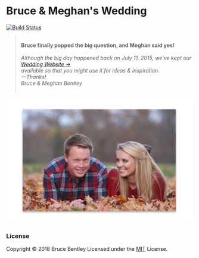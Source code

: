 # Bruce & Meghan's Wedding

[![Build Status](https://travis-ci.org/brucebentley/bruceandmeghan.com.svg?branch=gh-pages)](https://travis-ci.org/brucebentley/bruceandmeghan.com)

> &nbsp;  
> **Bruce finally popped the big question, and Meghan said yes!**  
> &nbsp;  
> _Although the big day happened back on July 11, 2015, we've kept our [Wedding Website &rarr;][homepage]  
> available so that you might use it for ideas & inspiration._  
> _&mdash;Thanks!_  
> _Bruce & Meghan Bentley_  
> &nbsp;

![](the-love-birds.png)

### License
Copyright &copy; 2018 Bruce Bentley
Licensed under the [MIT][license] License.


[homepage]: https://www.bruceandmeghan.com
[repo]: https://github.com/brucebentley/bruceandmeghan.com
[license]: https://github.com/brucebentley/bruceandmeghan.com/blob/master/LICENSE
